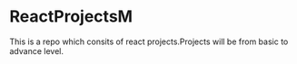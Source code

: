 # ReactProjectsM

This is a repo which consits of react projects.Projects will be from basic to advance level.
